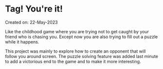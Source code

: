 # Tag! You're it!
Created on: 22-May-2023

Like the childhood game where you are trying not to get caught by your friend who is chasing you. Except now you are also trying to fill out a puzzle while it happens.

This project was mainly to explore how to create an opponent that will follow you around screen. The puzzle solving feature was added last minute to add a victorious end to the game and to make it more interesting.